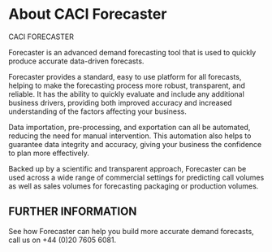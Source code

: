 # About CACI Forecaster

CACI FORECASTER

Forecaster is an advanced demand forecasting tool that is used to quickly produce accurate data-driven forecasts.

Forecaster provides a standard, easy to use platform for all forecasts, helping to make the forecasting process more robust, transparent, and reliable. It has the ability to quickly evaluate and include any additional business drivers, providing both improved accuracy and increased understanding of the factors affecting your business.

Data importation, pre-processing, and exportation can all be automated, reducing the need for manual intervention. This automation also helps to guarantee data integrity and accuracy, giving your business the confidence to plan more effectively.

Backed up by a scientific and transparent approach, Forecaster can be used across a wide range of commercial settings for predicting call volumes as well as sales volumes for forecasting packaging or production volumes.

## FURTHER INFORMATION

See how Forecaster can help you build more accurate demand forecasts, call us on +44 \(0\)20 7605 6081.

